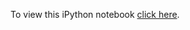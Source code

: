 To view this iPython notebook [click here](http://nbviewer.ipython.org/github/sandyjmacdonald/iPython_notebooks/blob/master/assemblers/Metagenome_assembly.ipynb).
